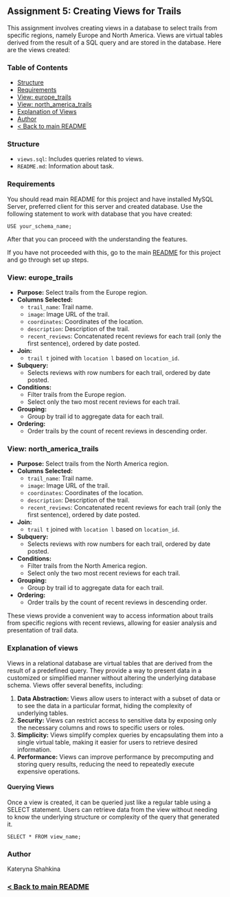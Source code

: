 ## Assignment 5: Creating Views for Trails

This assignment involves creating views in a database to select trails from specific regions, namely Europe and North America. Views are virtual tables derived from the result of a SQL query and are stored in the database. Here are the views created:

### Table of Contents
- [Structure](#structure)
- [Requirements](#requirements)
- [View: europe_trails](#view-europe_trails)
- [View: north_america_trails](#view-north_america_trails)
- [Explanation of Views](#explanation-of-views)
- [Author](#author)
- [< Back to main README](https://github.com/kshashkina/databaseFundamentals/blob/main/README.md)


### Structure
- `views.sql`: Includes queries related to views.
- `README.md`: Information about task.

### Requirements

You should read main README for this project and have installed MySQL Server, preferred client for this server and created database. Use the following statement to work with database that you have created:
```mysql
USE your_schema_name;
```
After that you can proceed with the understanding the features.

If you have not proceeded with this, go to the main [README](https://github.com/kshashkina/databaseFundamentals/blob/main/README.md) for this project and go through set up steps.



### View: europe_trails

- **Purpose:** Select trails from the Europe region.
- **Columns Selected:**
    - `trail_name`: Trail name.
    - `image`: Image URL of the trail.
    - `coordinates`: Coordinates of the location.
    - `description`: Description of the trail.
    - `recent_reviews`: Concatenated recent reviews for each trail (only the first sentence), ordered by date posted.
- **Join:**
    - `trail t` joined with `location l` based on `location_id`.
- **Subquery:**
    - Selects reviews with row numbers for each trail, ordered by date posted.
- **Conditions:**
    - Filter trails from the Europe region.
    - Select only the two most recent reviews for each trail.
- **Grouping:**
    - Group by trail id to aggregate data for each trail.
- **Ordering:**
    - Order trails by the count of recent reviews in descending order.

### View: north_america_trails

- **Purpose:** Select trails from the North America region.
- **Columns Selected:**
    - `trail_name`: Trail name.
    - `image`: Image URL of the trail.
    - `coordinates`: Coordinates of the location.
    - `description`: Description of the trail.
    - `recent_reviews`: Concatenated recent reviews for each trail (only the first sentence), ordered by date posted.
- **Join:**
    - `trail t` joined with `location l` based on `location_id`.
- **Subquery:**
    - Selects reviews with row numbers for each trail, ordered by date posted.
- **Conditions:**
    - Filter trails from the North America region.
    - Select only the two most recent reviews for each trail.
- **Grouping:**
    - Group by trail id to aggregate data for each trail.
- **Ordering:**
    - Order trails by the count of recent reviews in descending order.

These views provide a convenient way to access information about trails from specific regions with recent reviews, allowing for easier analysis and presentation of trail data.

### Explanation of views

Views in a relational database are virtual tables that are derived from the result of a predefined query. They provide a way to present data in a customized or simplified manner without altering the underlying database schema. Views offer several benefits, including:

1. **Data Abstraction:** Views allow users to interact with a subset of data or to see the data in a particular format, hiding the complexity of underlying tables. 
2. **Security:** Views can restrict access to sensitive data by exposing only the necessary columns and rows to specific users or roles.
3. **Simplicity:** Views simplify complex queries by encapsulating them into a single virtual table, making it easier for users to retrieve desired information.
4. **Performance:** Views can improve performance by precomputing and storing query results, reducing the need to repeatedly execute expensive operations.

#### Querying Views
Once a view is created, it can be queried just like a regular table using a SELECT statement. Users can retrieve data from the view without needing to know the underlying structure or complexity of the query that generated it.

```mysql
SELECT * FROM view_name;
```

### Author
Kateryna Shahkina

### [< Back to main README](https://github.com/kshashkina/databaseFundamentals/blob/main/README.md) 
